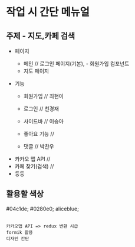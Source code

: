 # 작업 시 간단 메뉴얼
## 주제 - 지도,카페 검색

* 페이지
  - 메인 // 로그인 페이지(기본),  - 회원가입 컴포넌트
  - 지도 페이지

* 기능
  - 회원가입        // 최현이
  - 로그인          // 천경재
  - 사이드바        // 이승아
  
  - 좋아요 기능     // 
  - 댓글           //  박찬우

- 카카오 맵 API     // 
- 카페 찾기(검색)   // 
- 등등

## 활용할 색상
#04c1de;
#0280e0;
aliceblue;

##
```
카카오맵 API => redux 변환 시급
formik 활용
디자인 간단
```